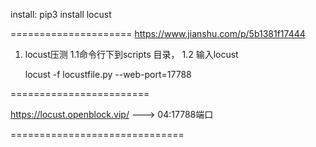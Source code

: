 
install:
pip3 install locust

=====================
https://www.jianshu.com/p/5b1381f17444

1. locust压测
1.1命令行下到scripts 目录， 
1.2 输入locust


   locust -f locustfile.py --web-port=17788

========================

https://locust.openblock.vip/  ---> 04:17788端口


==============================
